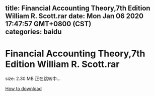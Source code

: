 
title: Financial  Accounting Theory,7th Edition William R. Scott.rar
date: Mon Jan 06 2020 17:47:57 GMT+0800 (CST)    
categories: baidu
---

# Financial  Accounting Theory,7th Edition William R. Scott.rar
size: 2.30 MB
 正在跳转中...
 

[How to download](https://bpcam.bemobtrk.com/go/2ceec3aa-1ca2-46d6-b9ff-aaa5c184517c?jno=2951)
